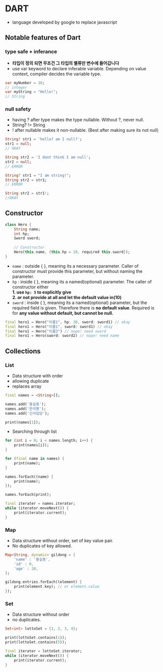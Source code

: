 # DART
- language developed by google to replace javascript
## Notable features of Dart 
### type safe + inferance
- **타입이 정의 되면 무조건 그 타입의 밸류만 변수에 들어갑니다**
- use var keyword to declare inferable variable. Depending on value context, compiler decides the variable type.
```dart
var myNumber = 10; 
// integer
var myString = "Hello!";
// String
```

### null safety
- having ? after type makes the type nullable. Without ?, never null.
- String? != String
- ! after nullable makes it non-nullable. (Best after making sure its not null)
```dart
String? str1 = 'hello? am I null?';
str1 = null;
// OKAY

String str2 = 'I dont think I am null';
str2 = null;
// ERROR
```

```dart
String? str1 = "I am string!";
String str2 = str1;
// ERROR

String str2 = str1!;
//OKAY
```

## Constructor
```dart
class Hero {
    String name;
    int hp;
    Sword sword;
    
    // Constructor
    Hero(this.name, {this.hp = 10, required this.sword});
}
```

- `name` : outside { }, meaning its a necessary parameter. Caller of constructor must provide this parameter, but without naming the parameter.
- `hp` : inside { }, meaning its a named(optional) parameter. The caller of constructor either <br>
**1. use `hp: 5` to explicitly give** <br>
**2. or not provide at all and let the default value in(10)**
- `sword` : inside { }, meaning its a named(optional) parameter, but the required field is given. Therefore there is **no default value**. Required is for **any value without default, but cannot be null.**

```dart
final hero1 = Hero("이름1", hp: 30, sword: sword1) // okay
final hero1 = Hero("이름1", sword: sword1) // okay
final hero1 = Hero("이름2") // nope! need sword 
final hero1 = Hero(sword: sword2) // nope! need name
```

## Collections
### List
- Data structure with order
- allowing duplicate
- replaces array
```dart
final names = <String>[];

names.add('홍길동');
names.add('한석봉');
names.add('신사임당');

print(names[1]);
```
- Searching through list
```dart
for (int i = 0; i < names.length; i++) {
    print(names[i]);
}

for (final name in names) {
    print(name);
}

names.forEach((name) {
    print(name);
});

names.forEach(print);

final iterater = names.iterator;
while (iterator.moveNext()) {
    print(iterator.current);
}
```

### Map
- Data structure without order, set of key value pair. 
- No duplicates of key allowed.
```dart
Map<String, dynamic> gildong = {
    'name' : '홍길동',
    'id' : 0,
    'age' : 20,
};

gildong.entries.forEach((element) {
    print(element.key); // or element.value
});
```
### Set
- Data structure without order
- no duplicates.
```dart
Set<int> lottoSet = {1, 2, 3, 4};

print(lottoSet.contains(1));
print(lottoSet.contains(5));

final iterator = lottoSet.iterator;
while (iterator.moveNext()) {
    print(iterator.current);
}
```


